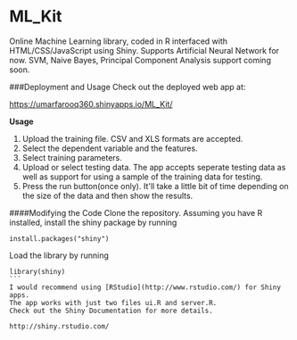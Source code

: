 ML_Kit
======

Online Machine Learning library, coded in R interfaced with HTML/CSS/JavaScript using Shiny. Supports Artificial Neural Network for now. SVM, Naive Bayes, Principal Component Analysis support coming soon. 

###Deployment and Usage
Check out the deployed web app at:

https://umarfarooq360.shinyapps.io/ML_Kit/

__Usage__
1. Upload the training file. CSV and XLS formats are accepted.
2. Select the dependent variable and the features.
3. Select training parameters.
4. Upload or select testing data. The app accepts seperate testing data as well as support for using a sample of the training data for testing.
5. Press the run button(once only). It'll take a little bit of time depending on the size of the data and then show the results.

####Modifying the Code
Clone the repository. Assuming you have R installed, install the shiny package by running

````
install.packages("shiny")
````
Load the library by running

````
library(shiny)
```
I would recommend using [RStudio](http://www.rstudio.com/) for Shiny apps.
The app works with just two files ui.R and server.R.
Check out the Shiny Documentation for more details.

http://shiny.rstudio.com/
